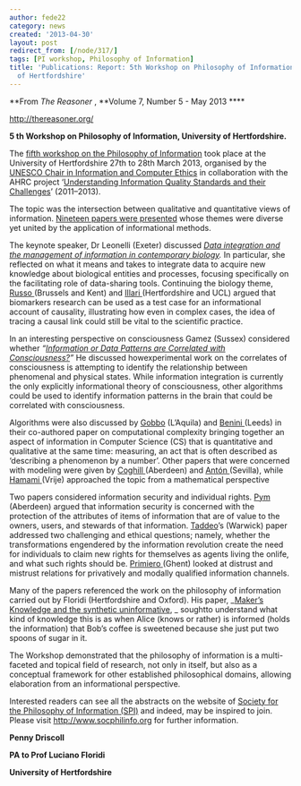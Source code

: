 ```yaml
---
author: fede22
category: news
created: '2013-04-30'
layout: post
redirect_from: [/node/317/]
tags: [PI workshop, Philosophy of Information]
title: 'Publications: Report: 5th Workshop on Philosophy of Information, University
  of Hertfordshire'
---
```

**From   _The Reasoner_ ,  **Volume 7, Number 5 - May 2013  ****

http://thereasoner.org/

**5 th Workshop on Philosophy of Information, University of Hertfordshire.**

The [fifth workshop on the Philosophy of
Information](http://socphilinfo.org/workshops/wpi5) took place at the
University of Hertfordshire 27th to 28th March 2013, organised by the [UNESCO
Chair in Information and Computer
Ethics](http://www.philosophyofinformation.net/Welcome.html) in collaboration
with the AHRC project ‘[Understanding Information Quality Standards and their
Challenges](http://www.philosophyofinformation.net/IQ/AHRC_Information_Quality_Project/Home.html)’
(2011–2013).

The topic was the intersection between qualitative and quantitative views of
information. [Nineteen papers were
presented](http://socphilinfo.org/workshops/wpi5/abstracts) whose themes were
diverse yet united by the application of informational methods.

The keynote speaker, Dr Leonelli (Exeter) discussed _[Data integration and the
management of information in contemporary
biology](http://socphilinfo.org/workshops/wpi5/abstracts#a27)._ In particular,
she reflected on what it means and takes to integrate data to acquire new
knowledge about biological entities and processes, focusing specifically on
the facilitating role of data-sharing tools. Continuing the biology theme,
[Russo ](http://socphilinfo.org/workshops/wpi5/abstracts#b27)(Brussels and
Kent) and [Illari
](http://socphilinfo.org/workshops/wpi5/abstracts#b27)(Hertfordshire and UCL)
argued that biomarkers research can be used as a test case for an
informational account of causality, illustrating how even in complex cases,
the idea of tracing a causal link could still be vital to the scientific
practice.

In an interesting perspective on consciousness Gamez (Sussex) considered
whether _“[Information or Data Patterns are Correlated with
Consciousness?](http://socphilinfo.org/workshops/wpi5/abstracts#g27)”_ He
discussed howexperimental work on the correlates of consciousness is
attempting to identify the relationship between phenomenal and physical
states. While information integration is currently the only explicitly
informational theory of consciousness, other algorithms could be used to
identify information patterns in the brain that could be correlated with
consciousness.

Algorithms were also discussed by
[Gobbo](http://socphilinfo.org/workshops/wpi5/abstracts#f27) (L’Aquila) and
[Benini ](http://socphilinfo.org/workshops/wpi5/abstracts#f27)(Leeds) in their
co-authored paper on computational complexity bringing together an aspect of
information in Computer Science (CS) that is quantitative and qualitative at
the same time: measuring, an act that is often described as ‘describing a
phenomenon by a number’. Other papers that were concerned with modeling were
given by [Coghill
](http://socphilinfo.org/workshops/wpi5/abstracts#c28)(Aberdeen) and [Antón
](http://socphilinfo.org/workshops/wpi5/abstracts#m27)(Sevilla), while [Hamami
](http://socphilinfo.org/workshops/wpi5/abstracts#n27)(Vrije) approached the
topic from a mathematical perspective

Two papers considered information security and individual rights. [Pym
](http://socphilinfo.org/workshops/wpi5/abstracts#l27)(Aberdeen) argued that
information security is concerned with the protection of the attributes of
items of information that are of value to the owners, users, and stewards of
that information.
[Taddeo](http://socphilinfo.org/workshops/wpi5/abstracts#i27)’s (Warwick)
paper addressed two challenging and ethical questions; namely, whether the
transformations engendered by the information revolution create the need for
individuals to claim new rights for themselves as agents living the onlife,
and what such rights should be. [Primiero
](http://socphilinfo.org/workshops/wpi5/abstracts#h27)(Ghent) looked at
distrust and mistrust relations for privatively and modally qualified
information channels.

Many of the papers referenced the work on the philosophy of information
carried out by Floridi (Hertfordshire and Oxford). His paper, _[Maker’s
Knowledge and the synthetic
uninformative](http://socphilinfo.org/workshops/wpi5/abstracts#a28), _
soughtto understand what kind of knowledge this is as when Alice (knows or
rather) is informed (holds the information) that Bob’s coffee is sweetened
because she just put two spoons of sugar in it.

The Workshop demonstrated that the philosophy of information is a multi-
faceted and topical field of research, not only in itself, but also as a
conceptual framework for other established philosophical domains, allowing
elaboration from an informational perspective.

Interested readers can see all the abstracts on the website of [Society for
the Philosophy of Information (SPI)](http://www.socphilinfo.org/) and indeed,
may be inspired to join. Please visit <http://www.socphilinfo.org> for further
information.

**Penny Driscoll**

**PA to Prof Luciano Floridi**

**University of Hertfordshire**

